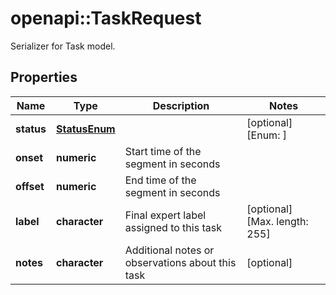 # openapi::TaskRequest

Serializer for Task model.

## Properties
Name | Type | Description | Notes
------------ | ------------- | ------------- | -------------
**status** | [**StatusEnum**](StatusEnum.md) |  | [optional] [Enum: ] 
**onset** | **numeric** | Start time of the segment in seconds | 
**offset** | **numeric** | End time of the segment in seconds | 
**label** | **character** | Final expert label assigned to this task | [optional] [Max. length: 255] 
**notes** | **character** | Additional notes or observations about this task | [optional] 


